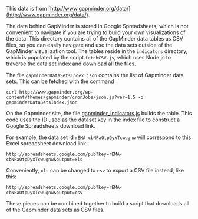 This data is from [http://www.gapminder.org/data/](http://www.gapminder.org/data/).

The data behind GapMinder is stored in Google Spreadsheets, which is not convenient to navigate if you are trying to build your own visualizations of the data. This directory contains all of the GapMinder data tables as CSV files, so you can easily navigate and use the data sets outside of the GapMinder visualization tool. The tables reside in the `indicators` directory, which is populated by the script `fetchCSV.js`, which uses Node.js to traverse the data set index and download all the files.

The file `gapminderDataSetsIndex.json` contains the list of Gapminder data sets. This can be fetched with the command

```
curl http://www.gapminder.org/wp-content/themes/gapminder/cronJobs/json.js?ver=1.5 -o gapminderDataSetsIndex.json
```

On the Gapminder site, the file [gapminder_indicators.js](http://www.gapminder.org/wp-content/themes/gapminder/javascript/gapminder/gapminder_indicators.js?ver=1.4) builds the table. This code uses the ID used as the dataset key in the index file to construct a Google Spreadsheets download link.

For example, the data set id `rEMA-cbNPaOtpDyxTcwugnw` will correspond to this Excel spreadsheet download link:

```
http://spreadsheets.google.com/pub?key=rEMA-cbNPaOtpDyxTcwugnw&output=xls
```

Conveniently, `xls` can be changed to `csv` to export a CSV file instead, like this:

```
http://spreadsheets.google.com/pub?key=rEMA-cbNPaOtpDyxTcwugnw&output=csv
```

These pieces can be combined together to build a script that downloads all of the Gapminder data sets as CSV files.
